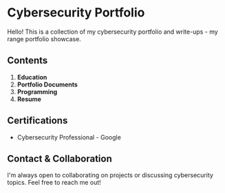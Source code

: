 # Cybersecurity Portfolio

Hello! This is a collection of my cybersecurity portfolio and write-ups - my range portfolio showcase.

## Contents

1.  **Education**
2.  **Portfolio Documents**
3.  **Programming**
4.  **Resume**

## Certifications

-   Cybersecurity Professional - Google

## Contact & Collaboration

I'm always open to collaborating on projects or discussing cybersecurity topics. Feel free to reach me out!
